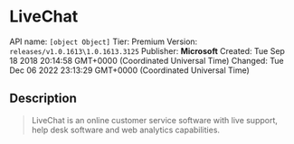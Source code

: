 # LiveChat
API name: `[object Object]`
Tier: Premium
Version: `releases/v1.0.1613\1.0.1613.3125`
Publisher: **Microsoft**
Created: Tue Sep 18 2018 20:14:58 GMT+0000 (Coordinated Universal Time)
Changed: Tue Dec 06 2022 23:13:29 GMT+0000 (Coordinated Universal Time)

## Description
> LiveChat is an online customer service software with live support, help desk software and web analytics capabilities.

